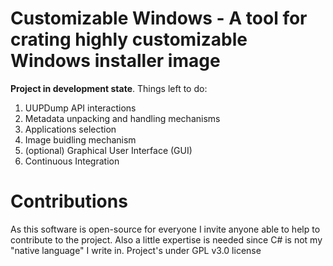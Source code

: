 # Customizable Windows - A tool for crating highly customizable Windows installer image
**Project in development state**. Things left to do:
1. UUPDump API interactions
2. Metadata unpacking and handling mechanisms
3. Applications selection
4. Image buidling mechanism
5. (optional) Graphical User Interface (GUI)
6. Continuous Integration

# Contributions
As this software is open-source for everyone I invite anyone able to help to contribute to the project. Also a little expertise is needed since C# is not my "native language" I write in.
Project's under GPL v3.0 license